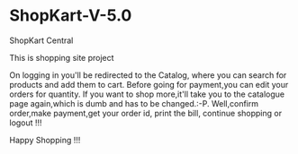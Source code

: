 # ShopKart-V-5.0
ShopKart Central


This is shopping site project

On logging in you'll be redirected to the Catalog, where you can search for products and add them to cart. Before going for payment,you can edit your orders for quantity. If you want to shop more,it'll take you to the catalogue page again,which is dumb and has to be changed.:-P. Well,confirm order,make payment,get your order id, print the bill, continue shopping or logout !!!


Happy Shopping !!!
